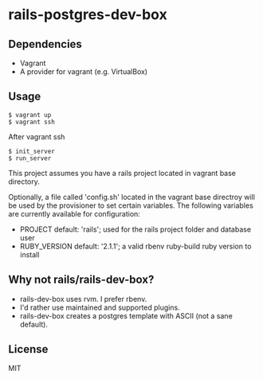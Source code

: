 # rails-postgres-dev-box

## Dependencies

* Vagrant
* A provider for vagrant (e.g. VirtualBox)

## Usage

    $ vagrant up
    $ vagrant ssh

After vagrant ssh

    $ init_server
    $ run_server

This project assumes you have a rails project located in vagrant base directory.

Optionally, a file called 'config.sh' located in the vagrant base directroy will be
used by the provisioner to set certain variables. The following variables are
currently available for configuration:

* PROJECT default: 'rails'; used for the rails project folder and database user
* RUBY\_VERSION default: '2.1.1'; a valid rbenv ruby-build ruby version to install

## Why not rails/rails-dev-box?

* rails-dev-box uses rvm. I prefer rbenv.
* I'd rather use maintained and supported plugins.
* rails-dev-box creates a postgres template with ASCII (not a sane default).

## License

MIT
